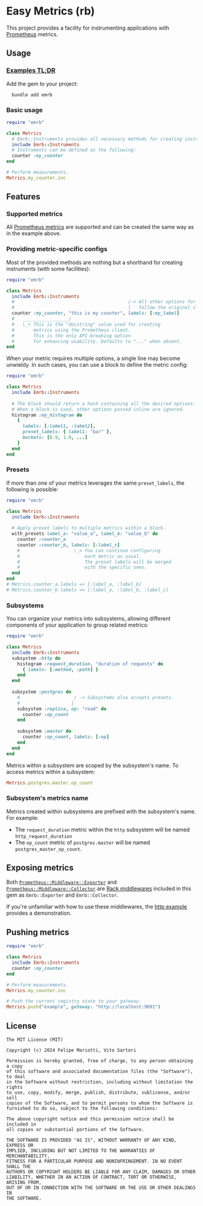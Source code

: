# Easy Metrics (rb)
This project provides a facility for instrumenting applications with [Prometheus](https://github.com/prometheus/client_ruby) metrics.


## Usage
### [Examples TL;DR](./example)

Add the gem to your project:
```
  bundle add emrb
```


### Basic usage

```ruby
require "emrb"

class Metrics
  # Emrb::Instruments provides all necessary methods for creating instruments.
  include Emrb::Instruments  
  # Instruments can be defined as the following:
  counter :my_counter
end

# Perform measurements.
Metrics.my_counter.inc
```

## Features
### Supported metrics

All [Prometheus metrics](https://github.com/prometheus/client_ruby?tab=readme-ov-file#metrics) 
are supported and can be created the same way as in the example above.

### Providing metric-specific configs

Most of the provided methods are nothing but a shorthand for creating instruments (with some facilities): 
```ruby
require "emrb"

class Metrics
  include Emrb::Instruments
  #                                          /-> All other options for each metric
  #                                          |   follow the original client's syntax.
  counter :my_counter, "this is my counter", labels: [:my_label]
  #   _________________/
  #   \_> This is the "docstring" value used for creating 
  #       metrics using the Prometheus client. 
  #       This is the only API-breaking option
  #       for enhancing usability. Defaults to "..." when absent. 
end
```

When your metric requires multiple options, a single line may become unwieldy. In such cases, you can use a block to define the metric config:

```ruby
require "emrb"

class Metrics
  include Emrb::Instruments
  
  # The block should return a hash containing all the desired options.
  # When a block is used, other options passed inline are ignored.
  histogram :my_histogram do
    {
      labels: [:label1, :label2],
      preset_labels: { label1: "bar" },  
      buckets: [0.9, 1.0, ...]
    }
  end
end
```

### Presets
If more than one of your metrics leverages the same `preset_labels`, the following is possible:

```ruby
require "emrb"

class Metrics
  include Emrb::Instruments
  
  # Apply preset labels to multiple metrics within a block.
  with_presets label_a: "value_a", label_b: "value_b" do
    counter :counter_a
    counter :counter_b, labels: [:label_c]
    #                    \_> You can continue configuring 
    #                        each metric as usual.
    #                        The preset labels will be merged
    #                        with the specific ones.
  end
end
# Metrics.counter_a.labels => [:label_a, :label_b]
# Metrics.counter_b.labels => [:label_a, :label_b, :label_c]
```

### Subsystems

You can organize your metrics into subsystems, allowing different components of your application to group related metrics:

```ruby
require "emrb"

class Metrics
  include Emrb::Instruments
  subsystem :http do
    histogram :request_duration, "duration of requests" do
      { labels: [:method, :path] }
    end
  end
  
  subsystem :postgres do
    #                    / -> Subsystems also accepts presets.
    #                   |
    subsystem :replica, op: "read" do
      counter :op_count
    end
    
    subsystem :master do
      counter :op_count, labels: [:op]
    end
  end
end
```

Metrics within a subsystem are scoped by the subsystem's name. To access metrics within a subsystem:

```ruby
Metrics.postgres.master.op_count
```

### Subsystem's metrics name

Metrics created within subsystems are prefixed with the subsystem's name. For example:
* The `request_duration` metric within the `http` subsystem  will be named `http_request_duration`
* The `op_count` metric of `postgres.master` will be named `postgres_master_op_count`.

## Exposing metrics

Both [`Prometheus::Middleware::Exporter`](https://github.com/prometheus/client_ruby/blob/main/lib/prometheus/middleware/exporter.rb) 
and [`Prometheus::Middleware::Collector`](https://github.com/prometheus/client_ruby/blob/main/lib/prometheus/middleware/collector.rb) 
are [Rack middlewares](https://github.com/rack/rack) included in this gem as `Emrb::Exporter` and `Emrb::Collector`.
<br>

If you're unfamiliar with how to use these middlewares, the [http example](./example/http/main.rb) provides a demonstration.

## Pushing metrics

```ruby
require "emrb"

class Metrics
  include Emrb::Instruments  
  counter :my_counter
end

# Perform measurements.
Metrics.my_counter.inc

# Push the current registry state to your gateway.
Metrics.push("example", gateway: "http://localhost:9091")
```

## License
```
The MIT License (MIT)

Copyright (c) 2024 Felipe Mariotti, Vito Sartori

Permission is hereby granted, free of charge, to any person obtaining a copy
of this software and associated documentation files (the "Software"), to deal
in the Software without restriction, including without limitation the rights
to use, copy, modify, merge, publish, distribute, sublicense, and/or sell
copies of the Software, and to permit persons to whom the Software is
furnished to do so, subject to the following conditions:

The above copyright notice and this permission notice shall be included in
all copies or substantial portions of the Software.

THE SOFTWARE IS PROVIDED "AS IS", WITHOUT WARRANTY OF ANY KIND, EXPRESS OR
IMPLIED, INCLUDING BUT NOT LIMITED TO THE WARRANTIES OF MERCHANTABILITY,
FITNESS FOR A PARTICULAR PURPOSE AND NONINFRINGEMENT. IN NO EVENT SHALL THE
AUTHORS OR COPYRIGHT HOLDERS BE LIABLE FOR ANY CLAIM, DAMAGES OR OTHER
LIABILITY, WHETHER IN AN ACTION OF CONTRACT, TORT OR OTHERWISE, ARISING FROM,
OUT OF OR IN CONNECTION WITH THE SOFTWARE OR THE USE OR OTHER DEALINGS IN
THE SOFTWARE.
```
